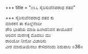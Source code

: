 +++
title = "೦೩೬ ಸೈರಿಸುವೆನಪರಾಧ ಶತವ"

+++
ಸೈರಿಸುವೆನಪರಾಧ ಶತವ ಕು  
ಮಾರಕನ ತಾ ಕೊಲ್ಲೆನೆಂದೀ  
ಶೌರಿ ಭಾಷೆಯ ಮಾಡಿ ಹಿಂಗಿದನಿವನ ತಾಯೊಡನೆ  
ಆರಿವನ ಮರಣಕ್ಕೆ ಮೊದಲು ಮು  
ರಾರಿಯೋ ನೀನೋ ವಿಚಾರಿಸು  
ವೀರ ಮಾರುತಿಯೆನಲು ಕೇಳಿದನಂದು ಶಿಶುಪಾಲ    ॥36॥